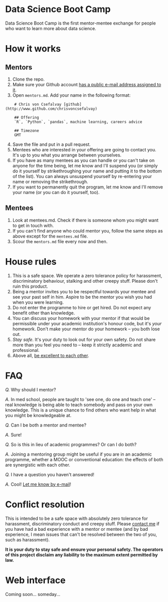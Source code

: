 # Data Science Boot Camp

Data Science Boot Camp is the first mentor-mentee exchange for people who want to learn more about data science.


# How it works

## Mentors

1. Clone the repo.
2. Make sure your Github account [has a public e-mail address assigned to it](https://github.com/settings/emails). 
3. Open `mentors.md`. Add your name in the following format:

```
	# Chris von Csefalvay [github](http://www.github.com/chrisvoncsefalvay)

	## Offering
	`R`, `Python`, `pandas`, machine learning, careers advice

	## Timezone
	GMT

```

4. Save the file and put in a pull request.
5. Mentees who are interested in your offering are going to contact you. It's up to you what you arrange between yourselves. 
6. If you have as many mentees as you can handle or you can't take on anyone for the time being, let me know and I'll suspend you (or simply do it yourself by strikethroughing your name and putting it to the bottom of the list). You can always unsuspend yourself by re-entering your name or removing the strikethrough.
7. If you want to permanently quit the program, let me know and I'll remove your name (or you can do it yourself, too).

## Mentees

1. Look at mentees.md. Check if there is someone whom you might want to get in touch with.
2. If you can't find anyone who could mentor you, follow the same steps as above except for the `mentees.md` file.
3. Scour the `mentors.md` file every now and then.

# House rules

1. This is a safe space. We operate a zero tolerance policy for harassment, discriminatory behaviour, stalking and other creepy stuff. Please don't ruin this product.
2. Being a mentor invites you to be respectful towards your mentee and see your past self in him. Aspire to be the mentor you wish you had when you were learning.
3. Do not enter the programme to hire or get hired. Do not expect any benefit other than knowledge.
4. You can discuss your homework with your mentor if that would be permissible under your academic institution's honour code, but it's *your* homework. Don't make your mentor do your homework – you both lose out. 
5. *Stay safe*. It's your duty to look out for your own safety. Do not share more than you feel you need to – keep it strictly academic and professional. 
6. Above all, [be excellent to each other](http://www.youtube.com/watch?v=N_yJFLvmjJY).

# FAQ

*Q.* Why should I mentor?

*A.* In med school, people are taught to 'see one, do one and teach one' – real knowledge is being able to teach somebody and pass on your own knowledge. This is a unique chance to find others who want help in what you might be knowledgeable at.


*Q.* Can I be both a mentor and mentee?

*A.* Sure!


*Q.* So is this in lieu of academic programmes? Or can I do both?

*A.* Joining a mentoring group might be useful if you are in an academic programme, whether a MOOC or conventional education: the effects of both are synergistic with each other.


*Q.* I have a question you haven't answered!

*A.* Cool! [Let me know by e-mail](https://github.com/chrisvoncsefalvay)!


# Conflict resolution

This is intended to be a safe space with absolutely zero tolerance for harassment, discriminatory conduct and creepy stuff. Please [contact me](https://github.com/chrisvoncsefalvay) if you have had a bad experience with a mentor or mentee (and by bad experience, I mean issues that can't be resolved between the two of you, such as harassment).

**It is your duty to stay safe and ensure your personal safety. The operators of this project disclaim any liability to the maximum extent permitted by law.**

# Web interface

Coming soon... someday...